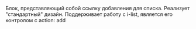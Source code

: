 Блок, представляющий собой ссылку добавления для списка.
Реализует "стандартный" дизайн.
Поддерживает работу с i-list, является его контролом с action: add
